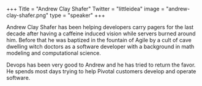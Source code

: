 +++
Title = "Andrew Clay Shafer"
Twitter = "littleidea"
image = "andrew-clay-shafer.png"
type = "speaker"
+++

Andrew Clay Shafer has been helping developers carry pagers for the last decade after having a caffeine induced vision while servers burned around him. Before that he was baptized in the fountain of Agile by a cult of cave dwelling witch doctors as a software developer with a background in math modeling and computational science.

Devops has been very good to Andrew and he has tried to return the favor. He spends most days trying to help Pivotal customers develop and operate software.
